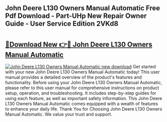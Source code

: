 ## John Deere L130 Owners Manual Automatic Free Pdf Download - Part-UHp New Repair Owner Guide - User Service Edition 2VKd8

# <h2><a href="http://bc65086.oget.top/?id=John+Deere+L130+Owners+Manual+Automatic">🔗Download New 👉🔴 John Deere L130 Owners Manual Automatic</a></h2>

[![John Deere L130 Owners Manual Automatic new download](https://i.imgur.com/5g1atiW.png)](http://bc65086.oget.top/?id=John+Deere+L130+Owners+Manual+Automatic)
Get started with your new John Deere L130 Owners Manual Automatic today! This user manual provides a detailed overview of the product's features and functionality. Before using your John Deere L130 Owners Manual Automatic, please refer to this user manual for comprehensive instructions on product setup, operation, and troubleshooting. It includes step-by-step guides for using each feature, as well as important safety information. This John Deere L130 Owners Manual Automatic comes equipped with a wealth of features to enhance your daily life. Thank You for Choosing John Deere L130 Owners Manual Automatic. We value your trust and support.

